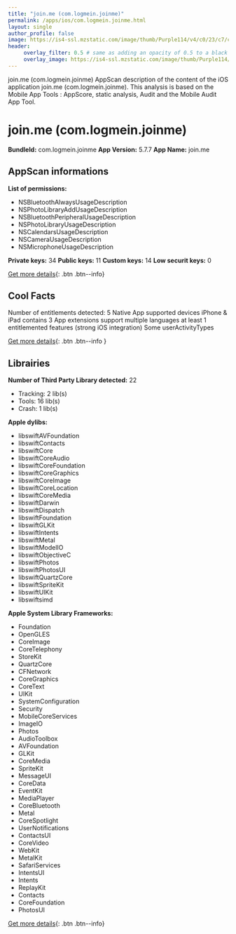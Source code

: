 ```yaml
---
title: "join.me (com.logmein.joinme)"
permalink: /apps/ios/com.logmein.joinme.html
layout: single
author_profile: false
image: https://is4-ssl.mzstatic.com/image/thumb/Purple114/v4/c0/23/c7/c023c7cd-b457-69ce-8020-88adfe127bc0/AppIcon-0-0-1x_U007emarketing-0-0-0-4-0-0-sRGB-0-0-0-GLES2_U002c0-512MB-85-220-0-0.png/512x512bb.jpg
header: 
     overlay_filter: 0.5 # same as adding an opacity of 0.5 to a black background
     overlay_image: https://is4-ssl.mzstatic.com/image/thumb/Purple114/v4/c0/23/c7/c023c7cd-b457-69ce-8020-88adfe127bc0/AppIcon-0-0-1x_U007emarketing-0-0-0-4-0-0-sRGB-0-0-0-GLES2_U002c0-512MB-85-220-0-0.png/512x512bb.jpg
---
```

join.me (com.logmein.joinme) AppScan description of the content of the iOS application join.me (com.logmein.joinme). This analysis is based on the Mobile App Tools : AppScore, static analysis, Audit and the Mobile Audit App Tool.

# join.me (com.logmein.joinme)

**BundleId:** com.logmein.joinme
**App Version:** 5.7.7
**App Name:** join.me


## AppScan informations 

**List of permissions:** 
- NSBluetoothAlwaysUsageDescription
- NSPhotoLibraryAddUsageDescription
- NSBluetoothPeripheralUsageDescription
- NSPhotoLibraryUsageDescription
- NSCalendarsUsageDescription
- NSCameraUsageDescription
- NSMicrophoneUsageDescription
  
  
**Private keys:** 34
**Public keys:** 11
**Custom keys:** 14
**Low securit keys:** 0
  
[Get more details](/pricing.html){: .btn .btn--info}

## Cool Facts

Number of entitlements detected: 5
Native App
supported devices iPhone & iPad
contains 3 App extensions
support multiple languages
at least 1 entitlemented features (strong iOS integration)
Some userActivityTypes
  
[Get more details](/pricing.html){: .btn .btn--info }

## Librairies 
**Number of Third Party Library detected:** 22
- Tracking: 2 lib(s)
- Tools: 16 lib(s)
- Crash: 1 lib(s)


**Apple dylibs:**
- libswiftAVFoundation
- libswiftContacts
- libswiftCore
- libswiftCoreAudio
- libswiftCoreFoundation
- libswiftCoreGraphics
- libswiftCoreImage
- libswiftCoreLocation
- libswiftCoreMedia
- libswiftDarwin
- libswiftDispatch
- libswiftFoundation
- libswiftGLKit
- libswiftIntents
- libswiftMetal
- libswiftModelIO
- libswiftObjectiveC
- libswiftPhotos
- libswiftPhotosUI
- libswiftQuartzCore
- libswiftSpriteKit
- libswiftUIKit
- libswiftsimd


**Apple System Library Frameworks:**
- Foundation
- OpenGLES
- CoreImage
- CoreTelephony
- StoreKit
- QuartzCore
- CFNetwork
- CoreGraphics
- CoreText
- UIKit
- SystemConfiguration
- Security
- MobileCoreServices
- ImageIO
- Photos
- AudioToolbox
- AVFoundation
- GLKit
- CoreMedia
- SpriteKit
- MessageUI
- CoreData
- EventKit
- MediaPlayer
- CoreBluetooth
- Metal
- CoreSpotlight
- UserNotifications
- ContactsUI
- CoreVideo
- WebKit
- MetalKit
- SafariServices
- IntentsUI
- Intents
- ReplayKit
- Contacts
- CoreFoundation
- PhotosUI


  
[Get more details](/pricing.html){: .btn .btn--info}

